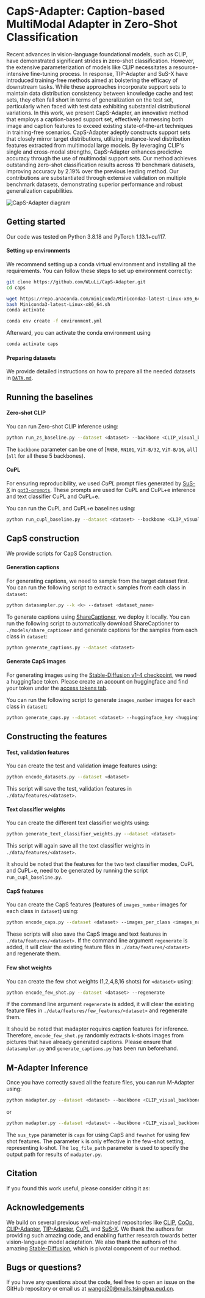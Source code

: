# CapS-Adapter: Caption-based MultiModal Adapter in Zero-Shot Classification

Recent advances in vision-language foundational models, such as CLIP, have demonstrated significant strides in zero-shot classification. However, the extensive parameterization of models like CLIP necessitates a resource-intensive fine-tuning process. In response, TIP-Adapter and SuS-X have introduced training-free methods aimed at bolstering the efficacy of downstream tasks. While these approaches incorporate support sets to maintain data distribution consistency between knowledge cache and test sets, they often fall short in terms of generalization on the test set, particularly when faced with test data exhibiting substantial distributional variations. In this work, we present CapS-Adapter, an innovative method that employs a caption-based support set, effectively harnessing both image and caption features to exceed existing state-of-the-art techniques in training-free scenarios. CapS-Adapter adeptly constructs support sets that closely mirror target distributions, utilizing instance-level distribution features extracted from multimodal large models. By leveraging CLIP's single and cross-modal strengths, CapS-Adapter enhances predictive accuracy through the use of multimodal support sets. Our method achieves outstanding zero-shot classification results across 19 benchmark datasets, improving accuracy by 2.19\% over the previous leading method. Our contributions are substantiated through extensive validation on multiple benchmark datasets, demonstrating superior performance and robust generalization capabilities.

![CapS-Adapter diagram](https://github.com/WLuLi/CapS-Adapter/blob/main/figure/caps_adapter.png)

## Getting started

Our code was tested on Python 3.8.18 and PyTorch 1.13.1+cu117.

#### Setting up environments
We recommend setting up a conda virtual environment and installing all the requirements. You can follow these steps to set up environment correctly:

```bash
git clone https://github.com/WLuLi/CapS-Adapter.git
cd caps

wget https://repo.anaconda.com/miniconda/Miniconda3-latest-Linux-x86_64.sh
bash Miniconda3-latest-Linux-x86_64.sh
conda activate

conda env create -f environment.yml
```

Afterward, you can activate the conda environment using
```bash
conda activate caps
```

#### Preparing datasets
We provide detailed instructions on how to prepare all the needed datasets in [`DATA.md`](https://github.com/WLuLi/CapS-Adapter/blob/main/DATA.md).

## Running the baselines

#### Zero-shot CLIP
You can run Zero-shot CLIP inference using:
```bash
python run_zs_baseline.py --dataset <dataset> --backbone <CLIP_visual_backbone>
```
The `backbone` parameter can be one of [`RN50`, `RN101`, `ViT-B/32`, `ViT-B/16`, `all`](`all` for all these 5 backbones).

#### CuPL
For ensuring reproducibility, we used *CuPL* prompt files generated by [SuS-X](https://github.com/vishaal27/SuS-X) in [`gpt3-prompts`](https://github.com/WLuLi/CapS-Adapter/blob/main/gpt3_prompts). These prompts are used for CuPL and CuPL+e inference and text classifier CuPL and CuPL+e.

You can run the CuPL and CuPL+e baselines using:
```bash
python run_cupl_baseline.py --dataset <dataset> --backbone <CLIP_visual_backbone>
```

## CapS construction
We provide scripts for CapS Construction.

#### Generation captions
For generating captions, we need to sample from the target dataset first. You can run the following script to extract `k` samples from each class in `dataset`:

```bash
python datasampler.py --k <k> --dataset <dataset_name>
```

To generate captions using [ShareCaptioner](https://huggingface.co/Lin-Chen/ShareCaptioner), we deploy it locally.  You can run the following script to automatically download ShareCaptioner to `./models/share_captioner` and generate captions for the samples from each class in `dataset`:

```bash
python generate_captions.py --dataset <dataset>
```

#### Generate CapS images
For generating images using the [Stable-Diffusion v1-4 checkpoint](https://huggingface.co/CompVis/stable-diffusion-v1-4), we need a huggingface token. Please create an account on huggingface and find your token under the [access tokens tab](https://huggingface.co/settings/tokens).

You can run the following script to generate `images_number` images for each class in `dataset`:

```bash
python generate_caps.py --dataset <dataset> --huggingface_key <huggingface_key> --images_per_class <images_number>
```

## Constructing the features

#### Test, validation features
You can create the test and validation image features using:

```bash
python encode_datasets.py --dataset <dataset>
```

This script will save the test, validation features in `./data/features/<dataset>`.

#### Text classifier weights
You can create the different text classifier weights using:

```bash
python generate_text_classifier_weights.py --dataset <dataset>
```

This script will again save all the text classifier weights in `./data/features/<dataset>`.

It should be noted that the features for the two text classifier modes, CuPL and CuPL+e, need to be generated by running the script `run_cupl_baseline.py`.

#### CapS features
You can create the CapS features (features of `images_number` images for each class in `dataset`) using:

```bash
python encode_caps.py --dataset <dataset> --images_per_class <images_number> --regenerate
```
These scripts will also save the CapS image and text features in `./data/features/<dataset>`. If the command line argument `regenerate` is added, it will clear the existing feature files in `./data/features/<dataset>` and regenerate them.

#### Few shot weights
You can create the few shot weights (1,2,4,8,16 shots) for `<dataset>` using:

```bash
python encode_few_shot.py --dataset <dataset> --regenerate
```

If the command line argument `regenerate` is added, it will clear the existing feature files in `./data/features/few_features/<dataset>` and regenerate them.

It should be noted that madapter requires caption features for inference. Therefore, `encode_few_shot.py` randomly extracts k-shots images from pictures that have already generated captions. Please ensure that `datasampler.py` and `generate_captions.py` has been run beforehand.

## M-Adapter Inference
Once you have correctly saved all the feature files, you can run M-Adapter using:

```bash
python madapter.py --dataset <dataset> --backbone <CLIP_visual_backbone> --sus_type <sus_type> --log_file_path <filepath>
```

or

```bash
python madapter.py --dataset <dataset> --backbone <CLIP_visual_backbone> --sus_type <sus_type> --k <k> --log_file_path <filepath>
```

The `sus_type` parameter is `caps` for using CapS and `fewshot` for using few shot features. The parameter `k` is only effective in the few-shot setting, representing k-shot.  The `log_file_path` parameter is used to specify the output path for results of `madapter.py`.

## Citation
If you found this work useful, please consider citing it as:

## Acknowledgements
We build on several previous well-maintained repositories like [CLIP](https://github.com/openai/CLIP/tree/main/clip), [CoOp](https://github.com/KaiyangZhou/CoOp/), [CLIP-Adapter](https://github.com/gaopengcuhk/CLIP-Adapter), [TIP-Adapter](https://github.com/gaopengcuhk/Tip-Adapter/), [CuPL](https://github.com/sarahpratt/CuPL) and [SuS-X](https://github.com/vishaal27/SuS-X). We thank the authors for providing such amazing code, and enabling further research towards better vision-language model adaptation. We also thank the authors of the amazing [Stable-Diffusion](https://stability.ai/blog/stable-diffusion-public-release), which is pivotal component of our method.

## Bugs or questions?
If you have any questions about the code, feel free to open an issue on the GitHub repository or email us at [wangqj20@mails.tsinghua.eud.cn](mailto:wangqj20@mails.tsinghua.eud.cn).
